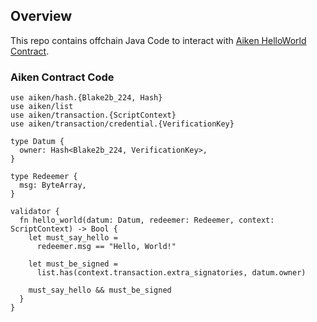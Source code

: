 ## Overview
This repo contains offchain Java Code to interact with [Aiken HelloWorld Contract](https://aiken-lang.org/example--hello-world).

### Aiken Contract Code

```shell
use aiken/hash.{Blake2b_224, Hash}
use aiken/list
use aiken/transaction.{ScriptContext}
use aiken/transaction/credential.{VerificationKey}
 
type Datum {
  owner: Hash<Blake2b_224, VerificationKey>,
}
 
type Redeemer {
  msg: ByteArray,
}
 
validator {
  fn hello_world(datum: Datum, redeemer: Redeemer, context: ScriptContext) -> Bool {
    let must_say_hello =
      redeemer.msg == "Hello, World!"
 
    let must_be_signed =
      list.has(context.transaction.extra_signatories, datum.owner)
 
    must_say_hello && must_be_signed
  }
}
```
